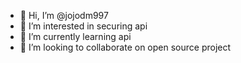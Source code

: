 - 👋 Hi, I’m @jojodm997
- 👀 I’m interested in securing api
- 🌱 I’m currently learning api
- 💞️ I’m looking to collaborate on open source project
